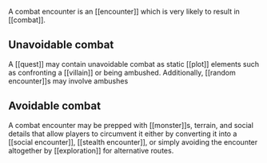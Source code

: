 A combat encounter is an [[encounter]] which is very likely to result in [[combat]].

## Unavoidable combat
A [[quest]] may contain unavoidable combat as static [[plot]] elements such as confronting a [[villain]] or being ambushed. Additionally, [[random encounter]]s may involve ambushes

## Avoidable combat
A combat encounter may be prepped with [[monster]]s, terrain, and social details that allow players to circumvent it either by converting it into a [[social encounter]], [[stealth encounter]], or simply avoiding the encounter altogether by [[exploration]] for alternative routes.